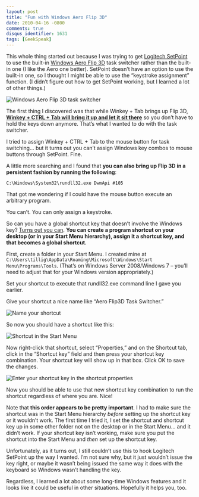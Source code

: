 ```yaml
---
layout: post
title: "Fun with Windows Aero Flip 3D"
date: 2010-04-16 -0800
comments: true
disqus_identifier: 1631
tags: [GeekSpeak]
---
```

This whole thing started out because I was trying to get [Logitech
SetPoint](http://www.logitech.com/en-us/support_downloads/downloads/mice/devices/5845?section=downloads&bit=&osid=14)
to use the built-in [Windows Aero Flip
3D](http://www.microsoft.com/windows/windows-vista/features/flip-3d.aspx)
task switcher rather than the built-in one (I like the Aero one better).
SetPoint doesn’t have an option to use the built-in one, so I thought I
might be able to use the “keystroke assignment” function. (I didn’t
figure out how to get SetPoint working, but I learned a lot of other
things.)

![Windows Aero Flip 3D task
switcher](https://hyqi8g.bl3302.livefilestore.com/y2p_iZsGvQlYOxu1iK2m5opRmGU3phZW-rcDGCRwQcxdIw_SzS6TYDez-ZrPp3VWGKAiFIBkfvtQWHhSNyKpbShwXRr9-xtYEbT3UvVUxxG8nY/20100416flip3d5.png?psid=1 "Windows Aero Flip 3D task switcher")

The first thing I discovered was that while Winkey + Tab brings up Flip
3D, [**Winkey + CTRL + Tab will bring it up and let it sit
there**](http://msmvps.com/blogs/vistadigitalmedia/archive/2006/10/12/How-To-Activate-Flip-3D-Task-Switching-In-Vista.aspx)
so you don’t have to hold the keys down anymore. That’s what I wanted to
do with the task switcher.

I tried to assign Winkey + CTRL + Tab to the mouse button for task
switching… but it turns out you can’t assign Windows key combos to mouse
buttons through SetPoint. Fine.

A little more searching and I found that **you can also bring up Flip 3D
in a persistent fashion by running the following**:

`C:\Windows\System32\rundll32.exe DwmApi #105`

That got me wondering if I could have the mouse button execute an
arbitrary program.

You can’t. You can only assign a keystroke.

So can you have a global shortcut key that doesn’t involve the Windows
key? [Turns out you can](http://support.microsoft.com/kb/134552). **You
can create a program shortcut on your desktop (or in your Start Menu
hierarchy), assign it a shortcut key, and that becomes a global
shortcut.**

First, create a folder in your Start Menu. I created mine at
`C:\Users\tillig\AppData\Roaming\Microsoft\Windows\Start Menu\Programs\Tools`.
(That’s on Windows Server 2008/Windows 7 – you’ll need to adjust that
for your Windows version appropriately.)

Set your shortcut to execute that rundll32.exe command line I gave you
earlier.

Give your shortcut a nice name like “Aero Flip3D Task Switcher.”

![Name your
shortcut](https://hyqi8g.dm2302.livefilestore.com/y2pH6YJiiqqF3J2XtJTP_GirBpun9HGZaEWWZL1Z5_F5dQI13kPBTKX1LeibFZzpCXeEVZmIAK6myvqx0OBOGkWTCwvOlXd91AeNPgE8hspbxk/20100416flip3d2.png?psid=1 "Name your shortcut")

So now you should have a shortcut like this:

![Shortcut in the Start
Menu](https://hyqi8g.dm2302.livefilestore.com/y2plarSE7zbNCEWnsKtuKQNyfWH2oxeN_G7Ltbs4AQLuLKFIc_P6EUnte4JBChRQ8RrKnhC9yUG-ETWmssLhNBanqsFlJRgqqyRDGDC9DofExo/20100416flip3d3.png?psid=1 "Shortcut in the Start Menu")

Now right-click that shortcut, select “Properties,” and on the Shortcut
tab, click in the “Shortcut key” field and then press your shortcut key
combination. Your shortcut key will show up in that box. Click OK to
save the changes.

![Enter your shortcut key in the shortcut
properties](https://hyqi8g.bl3302.livefilestore.com/y2pPwn9Y5ZdDdEVgU6eGc-LMFK8LNTImLf8HXMIcvLBLmVSUbq84aJCcNIzddT_O5_i_wgwAXZDV-PEYhCseEQE9y1dQfblaWC2JQIOuXSnkXQ/20100416flip3d4.png?psid=1 "Enter your shortcut key in the shortcut properties")

Now you should be able to use that new shortcut key combination to run
the shortcut regardless of where you are. Nice!

Note that **this order appears to be pretty important**. I had to make
sure the shortcut was in the Start Menu hierarchy *before* setting up
the shortcut key or it wouldn’t work. The first time I tried it, I set
the shortcut and shortcut key up in some other folder not on the desktop
or in the Start Menu… and it didn’t work. If your shortcut key isn’t
working, make sure you put the shortcut into the Start Menu and *then*
set up the shortcut key.

Unfortunately, as it turns out, I still couldn’t use this to hook
Logitech SetPoint up the way I wanted. I’m not sure why, but it just
wouldn’t issue the key right, or maybe it wasn’t being issued the same
way it does with the keyboard so Windows wasn’t handling the key.

Regardless, I learned a lot about some long-time Windows features and it
looks like it could be useful in other situations. Hopefully it helps
you, too.


